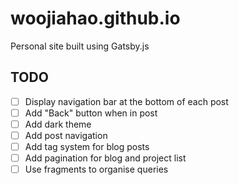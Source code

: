 # woojiahao.github.io

Personal site built using Gatsby.js

## TODO

- [ ] Display navigation bar at the bottom of each post
- [ ] Add "Back" button when in post
- [ ] Add dark theme
- [ ] Add post navigation
- [ ] Add tag system for blog posts
- [ ] Add pagination for blog and project list
- [ ] Use fragments to organise queries
